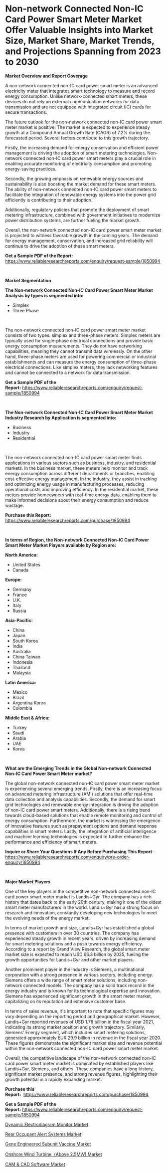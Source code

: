 <p><h1>Non-network Connected Non-IC Card Power Smart Meter Market Offer Valuable Insights into Market Size, Market Share, Market Trends, and Projections Spanning from 2023 to 2030</h1></p><p><strong>Market Overview and Report Coverage</strong></p>
<p><p>A non-network connected non-IC card power smart meter is an advanced electricity meter that integrates smart technology to measure and record energy consumption. Unlike network-connected smart meters, these devices do not rely on external communication networks for data transmission and are not equipped with integrated circuit (IC) cards for secure transactions. </p><p>The future outlook for the non-network connected non-IC card power smart meter market is positive. The market is expected to experience steady growth at a Compound Annual Growth Rate (CAGR) of 7.2% during the forecasted period. Several factors contribute to this growth trajectory. </p><p>Firstly, the increasing demand for energy conservation and efficient power management is driving the adoption of smart metering technologies. Non-network connected non-IC card power smart meters play a crucial role in enabling accurate monitoring of electricity consumption and promoting energy-saving practices.</p><p>Secondly, the growing emphasis on renewable energy sources and sustainability is also boosting the market demand for these smart meters. The ability of non-network connected non-IC card power smart meters to facilitate the integration of renewable energy systems into the power grid efficiently is contributing to their adoption.</p><p>Additionally, regulatory policies that promote the deployment of smart metering infrastructure, combined with government initiatives to modernize power distribution systems, are further fueling the market growth.</p><p>Overall, the non-network connected non-IC card power smart meter market is projected to witness favorable growth in the coming years. The demand for energy management, conservation, and increased grid reliability will continue to drive the adoption of these smart meters.</p></p>
<p><strong>Get a Sample PDF of the Report:</strong> <a href="https://www.reliableresearchreports.com/enquiry/request-sample/1850994">https://www.reliableresearchreports.com/enquiry/request-sample/1850994</a></p>
<p>&nbsp;</p>
<p><strong>Market Segmentation</strong></p>
<p><strong>The Non-network Connected Non-IC Card Power Smart Meter Market Analysis by types is segmented into:</strong></p>
<p><ul><li>Simplex</li><li>Three Phase</li></ul></p>
<p>&nbsp;</p>
<p><p>The non-network connected non-IC card power smart meter market consists of two types: simplex and three-phase meters. Simplex meters are typically used for single-phase electrical connections and provide basic energy consumption measurements. They do not have networking capabilities, meaning they cannot transmit data wirelessly. On the other hand, three-phase meters are used for powering commercial or industrial establishments and can measure the energy consumption of three-phase electrical connections. Like simplex meters, they lack networking features and cannot be connected to a network for data transmission.</p></p>
<p><strong>Get a Sample PDF of the Report:</strong>&nbsp;<a href="https://www.reliableresearchreports.com/enquiry/request-sample/1850994">https://www.reliableresearchreports.com/enquiry/request-sample/1850994</a></p>
<p>&nbsp;</p>
<p><strong>The Non-network Connected Non-IC Card Power Smart Meter Market Industry Research by Application is segmented into:</strong></p>
<p><ul><li>Business</li><li>Industry</li><li>Residential</li></ul></p>
<p>&nbsp;</p>
<p><p>The non-network connected non-IC card power smart meter finds applications in various sectors such as business, industry, and residential markets. In the business market, these meters help monitor and track energy consumption across different departments or branches, enabling cost-effective energy management. In the industry, they assist in tracking and optimizing energy usage in manufacturing processes, reducing operational costs and improving efficiency. In the residential market, these meters provide homeowners with real-time energy data, enabling them to make informed decisions about their energy consumption and reduce wastage.</p></p>
<p><strong>Purchase this Report:</strong>&nbsp; <a href="https://www.reliableresearchreports.com/purchase/1850994">https://www.reliableresearchreports.com/purchase/1850994</a></p>
<p>&nbsp;</p>
<p><strong>In terms of Region, the Non-network Connected Non-IC Card Power Smart Meter Market Players available by Region are:</strong></p>
<p>
    <p> <strong> North America: </strong>
        <ul>
            <li>United States</li>
            <li>Canada</li>
        </ul>
        </p> 
    <p> <strong> Europe: </strong>
        <ul>
            <li>Germany</li>
            <li>France</li>
            <li>U.K.</li>
            <li>Italy</li>
            <li>Russia</li>
        </ul>
        </p> 
    <p> <strong> Asia-Pacific: </strong>
        <ul>
            <li>China</li>
            <li>Japan</li>
            <li>South Korea</li>
            <li>India</li>
            <li>Australia</li>
            <li>China Taiwan</li>
            <li>Indonesia</li>
            <li>Thailand</li>
            <li>Malaysia</li>
        </ul>
        </p> 
    <p> <strong> Latin America: </strong>
        <ul>
            <li>Mexico</li>
            <li>Brazil</li>
            <li>Argentina Korea</li>
            <li>Colombia</li>
        </ul>
        </p> 
    <p> <strong> Middle East & Africa: </strong>
        <ul>
            <li>Turkey</li>
            <li>Saudi</li>
            <li>Arabia</li>
            <li>UAE</li>
            <li>Korea</li>
        </ul>
    </p>
    </p>
<p>&nbsp;</p>
<p><strong>What are the Emerging Trends in the Global Non-network Connected Non-IC Card Power Smart Meter market?</strong></p>
<p><p>The global non-network connected non-IC card power smart meter market is experiencing several emerging trends. Firstly, there is an increasing focus on advanced metering infrastructure (AMI) solutions that offer real-time data collection and analysis capabilities. Secondly, the demand for smart grid technologies and renewable energy integration is driving the adoption of non-IC card power smart meters. Additionally, there is a rising trend towards cloud-based solutions that enable remote monitoring and control of energy consumption. Furthermore, the market is witnessing the emergence of innovative features such as prepayment options and demand response capabilities in smart meters. Lastly, the integration of artificial intelligence and machine learning technologies is expected to further enhance the performance and efficiency of smart meters.</p></p>
<p><strong>Inquire or Share Your Questions If Any Before Purchasing This Report</strong>- <a href="https://www.reliableresearchreports.com/enquiry/pre-order-enquiry/1850994">https://www.reliableresearchreports.com/enquiry/pre-order-enquiry/1850994</a></p>
<p>&nbsp;</p>
<p><strong>Major Market Players</strong></p>
<p><p>One of the key players in the competitive non-network connected non-IC card power smart meter market is Landis+Gyr. The company has a rich history that dates back to the early 20th century, making it one of the oldest smart meter manufacturers in the world. Landis+Gyr has a strong focus on research and innovation, constantly developing new technologies to meet the evolving needs of the energy market. </p><p>In terms of market growth and size, Landis+Gyr has established a global presence with customers in over 30 countries. The company has experienced steady growth in recent years, driven by increasing demand for smart metering solutions and a push towards energy efficiency. According to a report by Grand View Research, the global smart meter market size is expected to reach USD 66.3 billion by 2025, fueling the growth opportunities for Landis+Gyr and other market players. </p><p>Another prominent player in the industry is Siemens, a multinational corporation with a strong presence in various sectors, including energy. Siemens offers a wide range of smart meter solutions, including non-network connected models. The company has a solid track record in the energy industry and is known for its technological expertise and innovation. Siemens has experienced significant growth in the smart meter market, capitalizing on its reputation and extensive customer base. </p><p>In terms of sales revenue, it's important to note that specific figures may vary depending on the reporting period and geographical market. However, Landis+Gyr reported revenues of USD 1.78 billion in the fiscal year 2021, indicating its strong market position and growth trajectory. Similarly, Siemens' Energy segment, which includes smart metering solutions, generated approximately EUR 29.9 billion in revenue in the fiscal year 2020. These figures demonstrate the significant market size and revenue potential within the non-network connected non-IC card power smart meter market. </p><p>Overall, the competitive landscape of the non-network connected non-IC card power smart meter market is dominated by established players like Landis+Gyr, Siemens, and others. These companies have a long history, significant market presence, and strong revenue figures, highlighting their growth potential in a rapidly expanding market.</p></p>
<p><strong>Purchase this Report:</strong>&nbsp;&nbsp;<a href="https://www.reliableresearchreports.com/purchase/1850994">https://www.reliableresearchreports.com/purchase/1850994</a></p>
<p></p>
<p><strong>Get a Sample PDF of the Report:</strong>&nbsp;<a href="https://www.reliableresearchreports.com/enquiry/request-sample/1850994">https://www.reliableresearchreports.com/enquiry/request-sample/1850994</a></p>
<p><p><a href="https://medium.com/@mariablack1944/dynamic-electrodiagram-monitor-market-size-reveals-the-best-marketing-channels-in-global-industry-2984d6a61d68">Dynamic Electrodiagram Monitor Market</a></p><p><a href="https://www.linkedin.com/pulse/rear-occupant-alert-systems-market-research-report-provides-c3ywf/">Rear Occupant Alert Systems Market</a></p><p><a href="https://medium.com/@donnakelly19891/gene-engineered-subunit-vaccine-market-competitive-analysis-market-trends-and-forecast-to-2030-0d370587f25f">Gene Engineered Subunit Vaccine Market</a></p><p><a href="https://github.com/kipkeeva/Market-Research-Report-List-1/blob/main/onshore-wind-turbineabove-25mw-market.md">Onshore Wind Turbine（Above 2.5MW) Market</a></p><p><a href="https://www.linkedin.com/pulse/cam-amp-cad-software-market-research-report-unlocks-analysis-v1whc/">CAM & CAD Software Market</a></p></p>